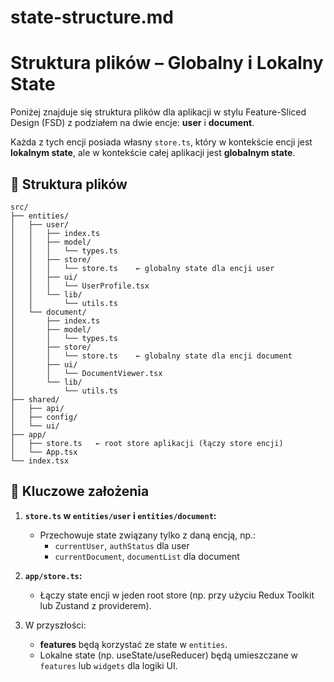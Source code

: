 # state-structure.md

# Struktura plików – Globalny i Lokalny State

Poniżej znajduje się struktura plików dla aplikacji w stylu Feature-Sliced Design (FSD) z podziałem na dwie encje: **user** i **document**.

Każda z tych encji posiada własny `store.ts`, który w kontekście encji jest **lokalnym state**, ale w kontekście całej aplikacji jest **globalnym state**.

## 📂 Struktura plików

```
src/
├── entities/
│   ├── user/
│   │   ├── index.ts
│   │   ├── model/
│   │   │   └── types.ts
│   │   ├── store/
│   │   │   └── store.ts    ← globalny state dla encji user
│   │   ├── ui/
│   │   │   └── UserProfile.tsx
│   │   └── lib/
│   │       └── utils.ts
│   └── document/
│       ├── index.ts
│       ├── model/
│       │   └── types.ts
│       ├── store/
│       │   └── store.ts    ← globalny state dla encji document
│       ├── ui/
│       │   └── DocumentViewer.tsx
│       └── lib/
│           └── utils.ts
├── shared/
│   ├── api/
│   ├── config/
│   └── ui/
├── app/
│   ├── store.ts   ← root store aplikacji (łączy store encji)
│   └── App.tsx
└── index.tsx
```

## 🔑 Kluczowe założenia

1. **`store.ts` w `entities/user` i `entities/document`:**
   - Przechowuje state związany tylko z daną encją, np.:
     - `currentUser`, `authStatus` dla user
     - `currentDocument`, `documentList` dla document

2. **`app/store.ts`:**
   - Łączy state encji w jeden root store (np. przy użyciu Redux Toolkit lub Zustand z providerem).

3. W przyszłości:
   - **features** będą korzystać ze state w `entities`.
   - Lokalne state (np. useState/useReducer) będą umieszczane w `features` lub `widgets` dla logiki UI.
